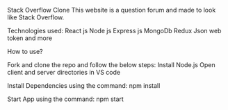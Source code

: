 Stack Overflow Clone
This website is a question forum and made to look like Stack Overflow.

Technologies used:
React js
Node js
Express js
MongoDb
Redux
Json web token and more

How to use?

Fork and clone the repo and follow the below steps:
Install Node.js
Open client and server directories in VS code

Install Dependencies using the command:
npm install

Start App using the command:
npm start